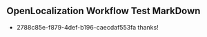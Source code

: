 ## OpenLocalization Workflow Test MarkDown
* 2788c85e-f879-4def-b196-caecdaf553fa thanks!

<!--HONumber=Aug16_HO1-->


